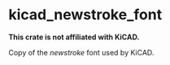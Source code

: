 # kicad\_newstroke\_font

**This crate is not affiliated with KiCAD.**

Copy of the _newstroke_ font used by KiCAD.
